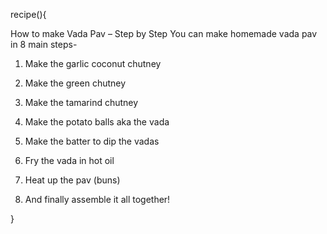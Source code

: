 recipe(){
    

 

How to make Vada Pav – Step by Step
You can make homemade vada pav in 8 main steps-

1. Make the garlic coconut chutney

2. Make the green chutney

3. Make the tamarind chutney

4. Make the potato balls aka the vada

5. Make the batter to dip the vadas

6. Fry the vada in hot oil

7. Heat up the pav (buns)

8. And finally assemble it all together!

}

